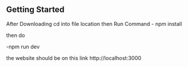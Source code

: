 

## Getting Started


After Downloading 
cd into file location then
Run Command - npm install

then do 

-npm run dev

the website should be on this link http://localhost:3000
